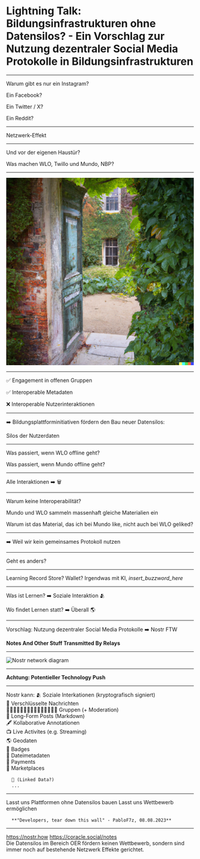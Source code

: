 # Lightning Talk: Bildungsinfrastrukturen ohne Datensilos? - Ein Vorschlag zur Nutzung dezentraler Social Media Protokolle in Bildungsinfrastrukturen

---

Warum gibt es nur ein Instagram?

Ein Facebook?   

Ein Twitter / X?   

Ein Reddit?  

---

Netzwerk-Effekt

---

Und vor der eigenen Haustür?

Was machen WLO, Twillo und Mundo, NBP?  

---

![walled-garden-doors.png](./assets/walled-garden-doors_1692532900694_0.png)

---

✅ Engagement in offenen Gruppen

✅ Interoperable Metadaten  

❌ Interoperable Nutzerinteraktionen  

---

➡️ Bildungsplattforminitiativen fördern den Bau neuer Datensilos: 	    
	  
Silos der Nutzerdaten  

---

Was passiert, wenn WLO offline geht?

Was passiert, wenn Mundo offline geht?  

---

Alle Interaktionen ➡️ 🗑️

---

Warum keine Interoperabilität?

Mundo und WLO sammeln massenhaft gleiche Materialien ein  

Warum ist das Material, das ich bei Mundo like, nicht auch bei WLO geliked?  

---

➡️ Weil wir kein gemeinsames Protokoll nutzen

---

Geht es anders?

---

Learning Record Store? Wallet? Irgendwas mit KI, *insert_buzzword_here*

---

Was ist Lernen? ➡️ Soziale Interaktion 🫂

Wo findet Lernen statt? ➡️ Überall 🌎  

---

Vorschlag: Nutzung dezentraler Social Media Protokolle ➡️ Nostr FTW

**Notes And Other Stuff Transmitted By Relays**  

---

![Nostr network diagram](https://nostr.how/images/nostr-network.webp)

---

**Achtung: Potentieller Technology Push**

---

Nostr kann:
	  🫂 Soziale Interkationen (kryptografisch signiert)  
	  💌 Verschlüsselte Nachrichten  
	  👨🏾‍🤝‍👨🏼👨🏾‍🤝‍👨🏼👨🏾‍🤝‍👨🏼 Gruppen (+ Moderation)  
	  📜 Long-Form Posts (Markdown)  
	  🖋️ Kollaborative Annotationen  
	  📺 Live Activites (e.g. Streaming)  
	  🌎 Geodaten  
	  🥇 Badges  
	  📁 Dateimetadaten  
	  💸 Payments  
	  🛒 Marketplaces  
	    
	  🔗 (Linked Data?)  
	  ...  

---

Lasst uns Plattformen ohne Datensilos bauen
	  Lasst uns Wettbewerb ermöglichen  
	    
	  **"Developers, tear down this wall" - PabloF7z, 08.08.2023**  

---

https://nostr.how
	  https://coracle.social/notes  
Die Datensilos im Bereich OER fördern keinen Wettbewerb, sondern sind immer noch auf bestehende Netzwerk Effekte gerichtet.
